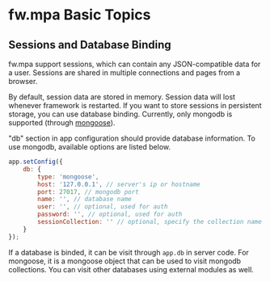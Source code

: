 # fw.mpa Basic Topics #

## Sessions and Database Binding ##

fw.mpa support sessions, which can contain any JSON-compatible data for a user.
Sessions are shared in multiple connections and pages from a browser.

By default, session data are stored in memory. Session data will lost whenever framework is restarted.
If you want to store sessions in persistent storage, you can use database binding.
Currently, only mongodb is supported (through [mongoose](http://mongoosejs.com/)).

"db" section in app configuration should provide database information. To use mongodb, available options are listed below.

```js
app.setConfig({
	db: {
		type: 'mongoose',
		host: '127.0.0.1', // server's ip or hostname
		port: 27017, // mongodb port
		name: '', // database name
		user: '', // optional, used for auth
		password: '', // optional, used for auth
		sessionCollection: '' // optional, specify the collection name to store sessions
	}
});
```

If a database is binded, it can be visit through `app.db` in server code.
For mongoose, it is a mongoose object that can be used to visit mongodb collections.
You can visit other databases using external modules as well.
